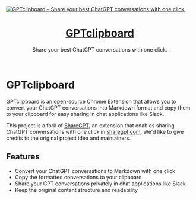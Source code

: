 <a href="https://sharegpt.com">
  <img alt="GPTclipboard – Share your best ChatGPT conversations with one click." src="">
  <h1 align="center">GPTclipboard</h1>
</a>

<p align="center">
  Share your best ChatGPT conversations with one click.
</p>

<br/>

# GPTclipboard

GPTclipboard is an open-source Chrome Extension that allows you to convert your ChatGPT conversations into Markdown format and copy them to your clipboard for easy sharing in chat applications like Slack.

This project is a fork of [ShareGPT](https://github.com/domeccleston/sharegpt/), an extension that enables sharing ChatGPT conversations with one click in [sharegpt.com](https://sharegpt.com). We'd like to give credits to the original project idea and maintainers.

## Features

- Convert your ChatGPT conversations to Markdown with one click
- Copy the formatted conversations to your clipboard
- Share your GPT conversations privately in chat applications like Slack
- Keep the original content structure and readability
